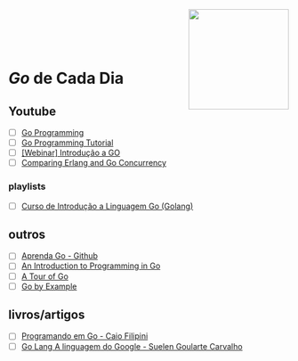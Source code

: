 <img src="https://cdn-images-1.medium.com/max/1600/1*yh90bW8jL4f8pOTZTvbzqw.png" width="180" align="right">
<br>
<br>
<br>
<br>

# _Go_ de Cada Dia


## Youtube

- [ ] [Go Programming](https://www.youtube.com/watch?v=CF9S4QZuV30)
- [ ] [Go Programming Tutorial](https://www.youtube.com/watch?v=U7oAV65wIeE)
- [ ] [[Webinar] Introdução a GO](https://www.youtube.com/watch?v=GtQWUGX33XE)
- [ ] [Comparing Erlang and Go Concurrency](https://www.youtube.com/watch?v=2yiKUIDFc2I)

### playlists

- [ ] [Curso de Introdução a Linguagem Go (Golang)](https://www.youtube.com/playlist?list=PLXFk6ROPeWoAvLMyJ_PPfu8oF0-N_NgEI)

## outros

- [ ] [Aprenda Go - Github](https://github.com/geiltonxavier/aprenda-go)
- [ ] [An Introduction to Programming in Go](http://www.golang-book.com/books/intro)
- [ ] [A Tour of Go](https://tour.golang.org/welcome/1)
- [ ] [Go by Example](https://gobyexample.com/)

## livros/artigos

- [ ] [Programando em Go - Caio Filipini](https://www.casadocodigo.com.br/products/livro-google-go)
- [ ] [Go Lang A linguagem do Google - Suelen Goularte Carvalho](https://www.ime.usp.br/~gold/cursos/2015/MAC5742/reports/GoLang.pdf)